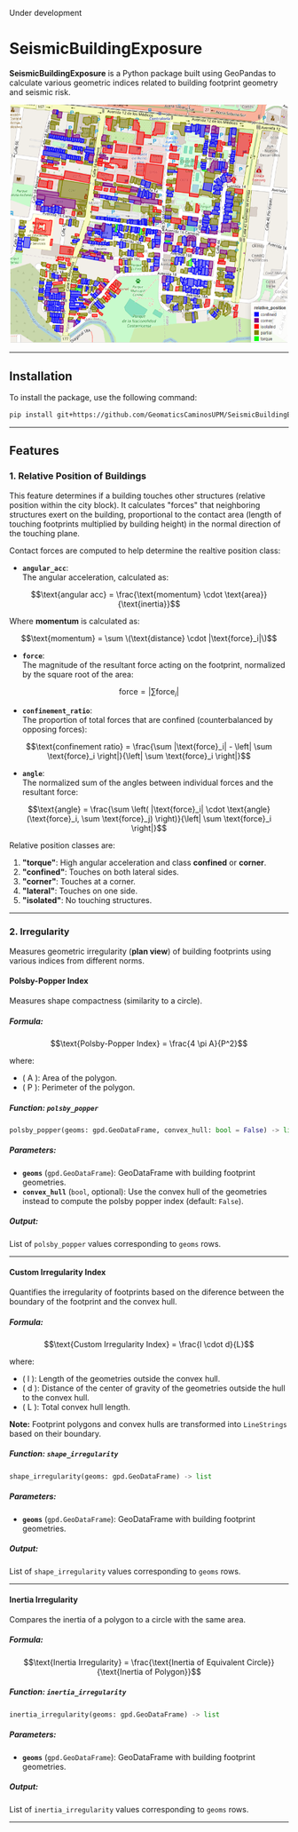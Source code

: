 Under development

# SeismicBuildingExposure

**SeismicBuildingExposure** is a Python package built using GeoPandas to calculate various geometric indices related to building footprint geometry and seismic risk.

<div align="center">
  <img src="examples/example_img.png" alt="screenshot" width="500"/>
</div>

---

## Installation

To install the package, use the following command:

```bash
pip install git+https://github.com/GeomaticsCaminosUPM/SeismicBuildingExposure.git
```

---

## Features

### 1. **Relative Position of Buildings**
This feature determines if a building touches other structures (relative position within the city block). It calculates "forces" that neighboring structures exert on the building, proportional to the contact area (length of touching footprints multiplied by building height) in the normal direction of the touching plane.

Contact forces are computed to help determine the realtive position class:
- **`angular_acc`**:  
  The angular acceleration, calculated as:

$$\text{angular acc} = \frac{\text{momentum} \cdot \text{area}}{\text{inertia}}$$
   
  Where **momentum** is calculated as:
  
$$\text{momentum} = \sum \(\text{distance} \cdot |\text{force}_i|\)$$

- **`force`**:  
  The magnitude of the resultant force acting on the footprint, normalized by the square root of the area:
  
$$\text{force} = \left| \sum \text{force}_i \right|$$

- **`confinement_ratio`**:  
  The proportion of total forces that are confined (counterbalanced by opposing forces):
    
$$\text{confinement ratio} = \frac{\sum |\text{force}_i| - \left| \sum \text{force}_i \right|}{\left| \sum \text{force}_i \right|}$$

- **`angle`**:  
  The normalized sum of the angles between individual forces and the resultant force:
   
$$\text{angle} = \frac{\sum \left( |\text{force}_i| \cdot \text{angle}(\text{force}_i, \sum \text{force}_j) \right)}{\left| \sum \text{force}_i \right|}$$

Relative position classes are:
1. **"torque"**: High angular acceleration and class **confined** or **corner**.
2. **"confined"**: Touches on both lateral sides.
3. **"corner"**: Touches at a corner.
4. **"lateral"**: Touches on one side.
5. **"isolated"**: No touching structures.

---

### 2. **Irregularity**
Measures geometric irregularity (**plan view**) of building footprints using various indices from different norms.

#### **Polsby-Popper Index**
Measures shape compactness (similarity to a circle).
##### **Formula:**
    
  $$\text{Polsby-Popper Index} = \frac{4 \pi A}{P^2}$$
  
  where:
  - \( A \): Area of the polygon.
  - \( P \): Perimeter of the polygon.

##### **Function: `polsby_popper`**
```python
polsby_popper(geoms: gpd.GeoDataFrame, convex_hull: bool = False) -> list
```

##### **Parameters:** 
- **`geoms`** (`gpd.GeoDataFrame`): GeoDataFrame with building footprint geometries.
- **`convex_hull`** (`bool`, optional): Use the convex hull of the geometries instead to compute the polsby popper index (default: `False`).
##### **Output:**
List of `polsby_popper` values corresponding to `geoms` rows.

---

#### **Custom Irregularity Index**
Quantifies the irregularity of footprints based on the diference between the boundary of the footprint and the convex hull.
##### **Formula:**
  
  $$\text{Custom Irregularity Index} = \frac{l \cdot d}{L}$$
  
  where:
  - \( l \): Length of the geometries outside the convex hull.
  - \( d \): Distance of the center of gravity of the geometries outside the hull to the convex hull.
  - \( L \): Total convex hull length.

**Note:** Footprint polygons and convex hulls are transformed into `LineStrings` based on their boundary.

##### **Function: `shape_irregularity`**
```python
shape_irregularity(geoms: gpd.GeoDataFrame) -> list
```

##### **Parameters**:  
- **`geoms`** (`gpd.GeoDataFrame`): GeoDataFrame with building footprint geometries.
##### **Output**: 
List of `shape_irregularity` values corresponding to `geoms` rows.

---

#### **Inertia Irregularity**
Compares the inertia of a polygon to a circle with the same area.
##### **Formula**:
  
  $$\text{Inertia Irregularity} = \frac{\text{Inertia of Equivalent Circle}}{\text{Inertia of Polygon}}$$

##### Function: `inertia_irregularity`
```python
inertia_irregularity(geoms: gpd.GeoDataFrame) -> list
```

##### **Parameters**:  
- **`geoms`** (`gpd.GeoDataFrame`): GeoDataFrame with building footprint geometries.
##### **Output**: 
List of `inertia_irregularity` values corresponding to `geoms` rows.

---



